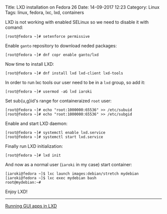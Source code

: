 Title: LXD installation on Fedora 26
Date: 14-09-2017 12:23
Category: Linux
Tags: linux, fedora, lxc, lxd, containers

LXD is not working with enabled SELinux so we need to disable it with comand:
```
[root@fedora ~]# setenforce permissive
```

Enable `ganto` repository to download neded packages:
```
[root@fedora ~]# dnf copr enable ganto/lxd
```

Now time to install LXD:
```
[root@fedora ~]# dnf install lxd lxd-client lxd-tools
```

In order to run lxc tools our user need to be in a `lxd` group, so add it:
```
[root@fedora ~]# usermod -aG lxd iaroki
```

Set sub{u,g}id's range for containeraized `root` user:
```
[root@fedora ~]# echo "root:1000000:65536" >> /etc/subuid
[root@fedora ~]# echo "root:1000000:65536" >> /etc/subgid
```

Enable and start LXD daemon:
```
[root@fedora ~]# systemctl enable lxd.service
[root@fedora ~]# systemctl start lxd.service
```

Finally run LXD initialization:
```
[root@fedora ~]# lxd init
```

And now as a normal user (`iaroki` in my case) start container:
```
[iaroki@fedora ~]$ lxc launch images:debian/stretch mydebian
[iaroki@fedora ~]$ lxc exec mydebian bash
root@mydebian:~#
```

Enjoy LXD!

---
[Running GUI apps in LXD](fedoralxdgui.md)
